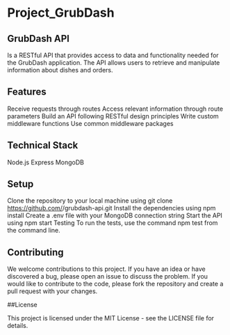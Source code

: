 # Project_GrubDash


## GrubDash API 

Is a RESTful API that provides access to data and functionality needed for the GrubDash application. The API allows users to retrieve and manipulate information about dishes and orders.

## Features

Receive requests through routes
Access relevant information through route parameters
Build an API following RESTful design principles
Write custom middleware functions
Use common middleware packages

## Technical Stack

Node.js
Express
MongoDB
## Setup

Clone the repository to your local machine using git clone https://github.com/<username>/grubdash-api.git
Install the dependencies using npm install
Create a .env file with your MongoDB connection string
Start the API using npm start
Testing
To run the tests, use the command npm test from the command line.

## Contributing

We welcome contributions to this project. If you have an idea or have discovered a bug, please open an issue to discuss the problem. If you would like to contribute to the code, please fork the repository and create a pull request with your changes.

##License

This project is licensed under the MIT License - see the LICENSE file for details.
